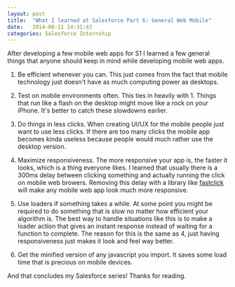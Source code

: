 ```yaml
---
layout: post
title:  "What I learned at Salesforce Part 6: General Web Mobile"
date:   2014-08-11 14:31:43
categories: Salesforce Internship
---
```


After developing a few mobile web apps for S1 I learned a few general things that anyone should keep in mind while developing mobile web apps.

1.  Be efficient whenever you can.  This just comes from the fact that mobile technology just doesn't have as much computing power as desktops.

2.  Test on mobile environments often.  This ties in heavily with 1.  Things that run like a flash on the desktop might move like a rock on your iPhone.  It's better to catch these slowdowns earlier.

3.  Do things in less clicks.  When creating UI/UX for the mobile people just want to use less clicks.  If there are too many clicks the mobile app becomes kinda useless because people would much rather use the desktop version.

4.  Maximize responsiveness.  The more responsive your app is, the faster it looks, which is a thing everyone likes. I learned that usually there is a 300ms delay between clicking something and actually running the click on mobile web browers.  Removing this delay with a library like [fastclick][fastclick-gh] will make any mobile web app look much more responsive.

5.  Use loaders if something takes a while.  At some point you might be required to do something that is slow no matter how efficient your algorithm is.  The best way to handle situations like this is to make a loader action that gives an instant response instead of waiting for a function to complete.  The reason for this is the same as 4, just having responsiveness just makes it look and feel way better.

6. Get the minified version of any javascript you import.  It saves some load time that is precious on mobile devices.  

And that concludes my Salesforce series! Thanks for reading.

[fastclick-gh]:https://github.com/ftlabs/fastclick